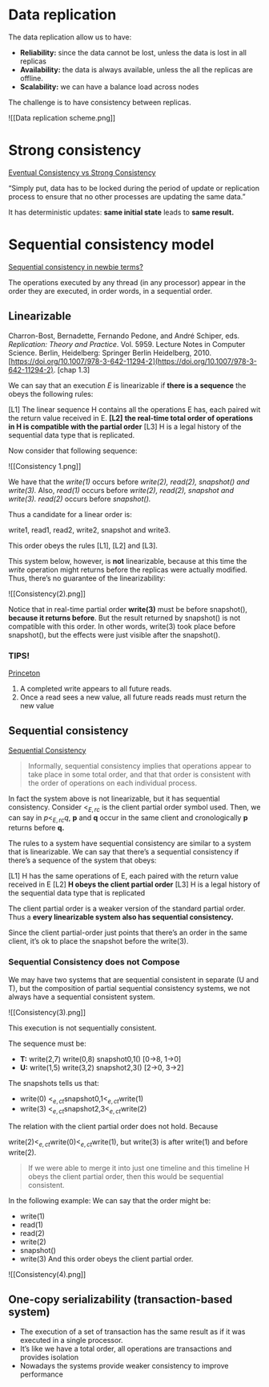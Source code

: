 # Data replication

The data replication allow us to have:

-   **Reliability:** since the data cannot be lost, unless the data is lost in all replicas
-   **Availability:** the data is always available, unless the all the replicas are offline.
-   **Scalability:** we can have a balance load across nodes

The challenge is to have consistency between replicas.

![[Data replication scheme.png]]

# Strong consistency

[Eventual Consistency vs Strong Consistency](https://medium.com/system-design-blog/eventual-consistency-vs-strong-consistency-b4de1f92534d)

“Simply put, data has to be locked during the period of update or replication process to ensure that no other processes are updating the same data.”

It has deterministic updates: **same initial state** leads to **same result.**

# Sequential consistency model

[Sequential consistency in newbie terms?](https://stackoverflow.com/questions/54493739/sequential-consistency-in-newbie-terms)

The operations executed by any thread (in any processor) appear in the order they are executed, in order words, in a sequential order.

## Linearizable

Charron-Bost, Bernadette, Fernando Pedone, and André Schiper, eds. _Replication: Theory and Practice_. Vol. 5959. Lecture Notes in Computer Science. Berlin, Heidelberg: Springer Berlin Heidelberg, 2010. [](https://doi.org/10.1007/978-3-642-11294-2)[https://doi.org/10.1007/978-3-642-11294-2](https://doi.org/10.1007/978-3-642-11294-2). [chap 1.3]

We can say that an execution _E_ is linearizable if **there is a sequence** the obeys the following rules:

[L1] The linear sequence H contains all the operations E has, each paired wit the return value received in E. 
**[L2]** **the real-time total order of operations in H is compatible with the partial order**
[L3] H is a legal history of the sequential data type that is replicated.

Now consider that following sequence:

![[Consistency 1.png]]

We have that the _write(1)_ occurs before _write(2), read(2), snapshot() and write(3)._ Also, _read(1)_ occurs before _write(2), read(2), snapshot and write(3). read(2)_ occurs before _snapshot()._

Thus a candidate for a linear order is:

write1, read1, read2, write2, snapshot and write3.

This order obeys the rules [L1], [L2] and [L3].

This system below, however, is **not** linearizable, because at this time the _write_ operation might returns before the replicas were actually modified. Thus, there’s no guarantee of the linearizability:

![[Consistency(2).png]]

Notice that in real-time partial order **write(3)** must be before snapshot(), **because it returns before**. But the result returned by snapshot() is not compatible with this order. In other words, write(3) took place before snapshot(), but the effects were just visible after the snapshot().

### TIPS!

[Princeton](https://www.cs.princeton.edu/courses/archive/fall19/cos418/docs/precept8_consistency.pdf)

1.  A completed write appears to all future reads.
2.  Once a read sees a new value, all future reads reads must return the new value
    

## Sequential consistency

[Sequential Consistency](https://jepsen.io/consistency/models/sequential)

> Informally, sequential consistency implies that operations appear to take place in some total order, and that that order is consistent with the order of operations on each individual process.

In fact the system above is not linearizable, but it has sequential consistency. Consider $<_{E, rc}$ is the client partial order symbol used. Then, we can say in $p <_{E, rc}q$, **p** and **q** occur in the same client and cronologically **p** returns before **q.**

The rules to a system have sequential consistency are similar to a system that is linearizable. We can say that there’s a sequential consistency if there’s a sequence of the system that obeys:

[L1] H has the same operations of E, each paired with the return value received in E
[L2] **H obeys the client partial order**
[L3] H is a legal history of the sequential data type that is replicated

The client partial order is a weaker version of the standard partial order. Thus a **every linearizable system also has sequential consistency.**

Since the client partial-order just points that there’s an order in the same client, it’s ok to place the snapshot before the write(3).

### Sequential Consistency does not Compose

We may have two systems that are sequential consistent in separate (U and T), but the composition of partial sequential consistency systems, we not always have a sequential consistent system.

![[Consistency(3).png]]

This execution is not sequentially consistent.

The sequence must be:

-   **T:** write(2,7) write(0,8) snapshot0,1() [0→8, 1→0]
-   **U:** write(1,5) write(3,2) snapshot2,3() [2→0, 3→2]

The snapshots tells us that:

-   write(0) $<_{e,ct}$snapshot0,1$<_{e,ct}$write(1)
-   write(3) $<_{e,ct}$snapshot2,3$<_{e,ct}$write(2)

The relation with the client partial order does not hold. Because

write(2)$<_{e,ct}$write(0)$<_{e,ct}$write(1), but write(3) is after write(1) and before write(2).

> If we were able to merge it into just one timeline and this timeline H obeys the client partial order, then this would be sequential consistent.

In the following example: We can say that the order might be:

-   write(1)
-   read(1)
-   read(2)
-   write(2)
-   snapshot()
-   write(3) And this order obeys the client partial order.

![[Consistency(4).png]]

## One-copy serializability (transaction-based system)

-   The execution of a set of transaction has the same result as if it was executed in a single processor.
-   It’s like we have a total order, all operations are transactions and provides isolation
-   Nowadays the systems provide weaker consistency to improve performance